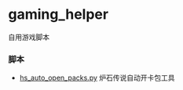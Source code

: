 # gaming_helper
自用游戏脚本

### 脚本
- [hs_auto_open_packs.py](https://github.com/ftdlyc/gaming_helper/blob/master/hs_auto_open_packs.py) 炉石传说自动开卡包工具
